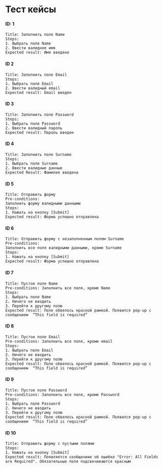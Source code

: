# Тест кейсы
#### ID: 1
	Title: Заполнить поле Name
	Steps: 
	1. Выбрать поле Name
	2. Ввести валидное имя
	Expected result: Имя введено
#### ID 2
	Title: Заполнить поле Email
	Steps:
	1. Выбрать поле Email
	2. Ввести валидный email
	Expected result: Email введен
#### ID 3
	Title: Заполнить поле Password
	Steps:
	1. Выбрать поле Password
	2. Ввести валидный пароль
	Expected result: Пароль введен
#### ID 4
	Title: Заполнить поле Surname
	Steps:
	1. Выбрать поле Surname
	2. Ввести валидные данные
	Expected Result: Фамилия введена
#### ID 5
	Title: Отправить форму
	Pre-conditions:
	Заполнить форму валидными данными
	Steps:
	1. Нажать на кнопку [Submit]
	Expected result: Форма успешно отправлена
#### ID 6
	Title: Отправить форму с незаполненным полем Surname
	Pre-conditions:
	Заполнить все поля валидными данными, кроме Surname
	Steps:
	1. Нажать на кнопку [Submit]
	Expected result: Форма успешно отправлена
#### ID 7
	Title: Пустое поле Name
	Pre-conditions: Заполнить все поля, кроме Name
	Steps:
	1. Выбрать поле Name
	2. Ничего не вводить
	3. Перейти к другому полю
	Expected result: Поле обвелось красной рамкой. Появился pop-up с сообщением  “This field is required”
#### ID 8
	Title: Пустое поле Email
	Pre-conditions: Заполнить все поля, кроме email
	Steps:
	1. Выбрать поле Email
	2. Ничего не вводить
	3. Перейти к другому полю
	Expected result: Поле обвелось красной рамкой. Появился pop-up с сообщением  “This field is required”
#### ID 9
	Title: Пустое поле Password
	Pre-conditions: Заполнить все поля, кроме Password
	Steps:
	1. Выбрать поле Password
	2. Ничего не вводить
	3. Перейти к другому полю
	Expected result: Поле обвелось красной рамкой. Появился pop-up с сообщением  “This field is required”
#### ID 10
	Title: Отправить форму с пустыми полями
	Steps:
	1. Нажать на кнопку [Submit]
	Expected result: Появляется сообщениие об ошибке "Error: All Fields are Required". Обязательные поля подсвечиваются красным
